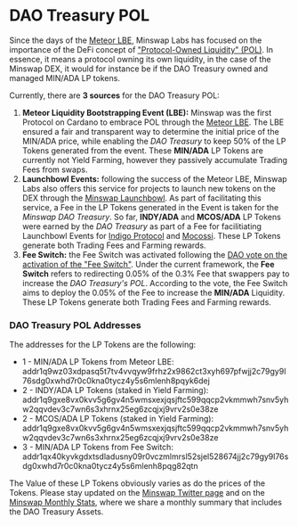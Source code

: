 # DAO Treasury POL

Since the days of the [Meteor LBE](https://minswap-labs.medium.com/meteor-lbe-mainnet-launch-yield-farming-more-f73c6c2a8b37), Minswap Labs has focused on the importance of the DeFi concept of ["Protocol-Owned Liquidity" (POL)](https://thedefiant.io/what-is-defi-20/). In essence, it means a protocol owning its own liquidity, in the case of the Minswap DEX, it would for instance be if the DAO Treasury owned and managed MIN/ADA LP tokens.&#x20;

Currently, there are **3 sources** for the DAO Treasury POL:

1. **Meteor Liquidity Bootstrapping Event (LBE):** Minswap was the first Protocol on Cardano to embrace POL through the [Meteor LBE](https://minswap-labs.medium.com/meteor-lbe-mainnet-launch-yield-farming-more-f73c6c2a8b37). The LBE ensured a fair and transparent way to determine the initial price of the MIN/ADA price, while enabling the _DAO Treasury_ to keep 50% of the LP Tokens generated from the event. These **MIN/ADA** LP Tokens are currently not Yield Farming, however they passively accumulate Trading Fees from swaps.
2. **Launchbowl Events:** following the success of the Meteor LBE, Minswap Labs also offers this service for projects to launch new tokens on the DEX through the [Minswap Launchbowl](https://minswap-labs.medium.com/introducing-the-minswap-launch-bowl-a5db8266345c). As part of facilitating this service, a Fee in the LP Tokens generated in the Event is taken for the _Minswap DAO Treasury_. So far, **INDY/ADA** and **MCOS/ADA** LP Tokens were earned by the _DAO Treasury_ as part of a Fee for facilitiating Launchbowl Events for [Indigo Protocol](https://twitter.com/Indigo\_protocol) and [Mocossi](https://twitter.com/officialmocossi). These LP Tokens generate both Trading Fees and Farming rewards.
3. **Fee Switch:** the Fee Switch was activated following the [DAO vote on the activation of the "Fee Switch"](https://app.minswap.org/gov/4c00218a32ede4de1991f869aeb878cb51829c2c87732aff797ec962422370f2). Under the current framework, the **Fee Switch** refers to redirecting 0.05% of the 0.3% Fee that swappers pay to increase the _DAO Treasury's POL_. According to the vote, the Fee Switch aims to deploy the 0.05% of the Fee to increase the **MIN/ADA** Liquidity. These LP Tokens generate both Trading Fees and Farming rewards.

### DAO Treasury POL Addresses

The addresses for the LP Tokens are the following:

* 1 - MIN/ADA LP Tokens from Meteor LBE: addr1q9wz03xdpasq5t7tv4vvqyw9frhz2x9862ct3xyh697pfwjj2c79gy9l76sdg0xwhd7r0c0kna0tycz4y5s6mlenh8pqyk6dej
* 2 - INDY/ADA LP Tokens (staked in Yield Farming): addr1q9gxe8vx0kvv5g6gv4n5wmsxexjqsjftc599qqcp2vkmmwh7snv5yhw2qqvdev3c7wn6s3xhrnx25eg6zcqjxj9vrv2s0e38ze&#x20;
* 2 - MCOS/ADA LP Tokens (staked in Yield Farming): addr1q9gxe8vx0kvv5g6gv4n5wmsxexjqsjftc599qqcp2vkmmwh7snv5yhw2qqvdev3c7wn6s3xhrnx25eg6zcqjxj9vrv2s0e38ze
* 3 -  MIN/ADA LP Tokens from Fee Switch: addr1qx40kyvkgdxtsdladusny09r0vczmlmrsl52sjel528674jj2c79gy9l76sdg0xwhd7r0c0kna0tycz4y5s6mlenh8pqg82qtn

The Value of these LP Tokens obviously varies as do the prices of the Tokens. Please stay updated on the [Minswap Twitter page](https://twitter.com/MinswapDEX) and on the [Minswap Monthly Stats](minswap-monthly-stats.md), where we share a monthly summary that includes the DAO Treasury Assets.

